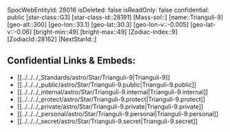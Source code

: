 ﻿---
location:
- 30.3
- -33.1
- 300
tags:
- astro/Star
type: Star
---

SpocWebEntityId: 28016
isDeleted: false
isReadOnly: false
confidential: public
[star-class::G3]
[star-class-id::28191]
[Mass-sol::]
[name::Trianguli-9]
[geo-alt::300]
[geo-lon::33.1]
[geo-lat::30.3]
[geo-lon-v::-0.005]
[geo-lat-v::-0.06]
[bright-min::49]
[bright-max::49]
[Zodiac-index::9]
[ZodiacId::28162]
[NextStarId::]



## Confidential Links & Embeds: 
- [[../../../_Standards/astro/Star/Trianguli-9|Trianguli-9]] 
- [[../../../_public/astro/Star/Trianguli-9.public|Trianguli-9.public]] 
- [[../../../_internal/astro/Star/Trianguli-9.internal|Trianguli-9.internal]] 
- [[../../../_protect/astro/Star/Trianguli-9.protect|Trianguli-9.protect]] 
- [[../../../_private/astro/Star/Trianguli-9.private|Trianguli-9.private]] 
- [[../../../_personal/astro/Star/Trianguli-9.personal|Trianguli-9.personal]] 
- [[../../../_secret/astro/Star/Trianguli-9.secret|Trianguli-9.secret]] 
